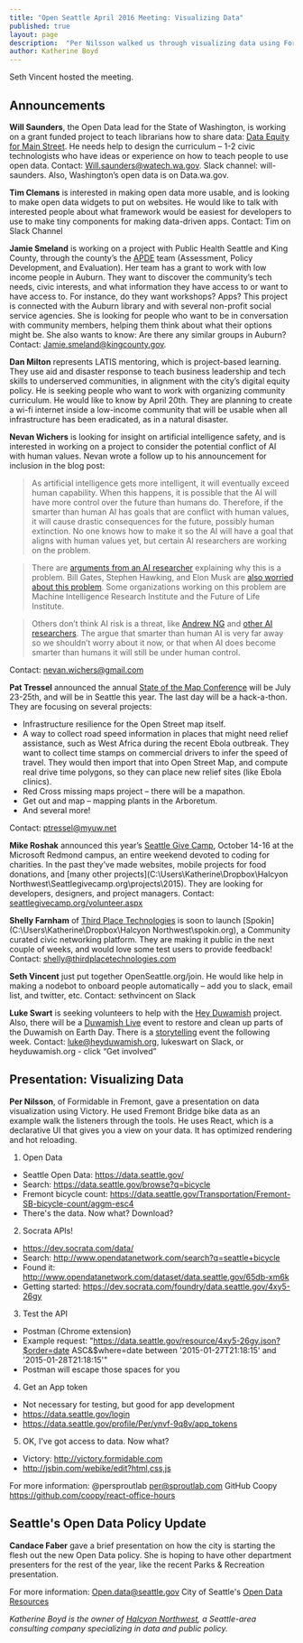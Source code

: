 ```yaml
---
title: "Open Seattle April 2016 Meeting: Visualizing Data"
published: true
layout: page
description:  "Per Nilsson walked us through visualizing data using Formidable's Victory. Plus many announcments about great projects looking for help, and an update from Candace Faber on Seattle's Open Data Policy. "
author: Katherine Boyd
---
```


Seth Vincent hosted the meeting. 

## Announcements

**Will Saunders**, the Open Data lead for the State of Washington, is working on a grant funded project to teach librarians how to share data: [Data Equity for Main Street](https://www.newschallenge.org/challenge/data/entries/data-equity-for-main-street-bringing-open-data-home-through-local-libraries). He needs help to design the curriculum – 1-2 civic technologists who have ideas or experience on how to teach people to use open data. 
Contact: [Will.saunders@watech.wa.gov](Will.saunders@watech.wa.gov). Slack channel: will-saunders. Also, Washington’s open data is on Data.wa.gov. 

**Tim Clemans** is interested in making open data more usable, and is looking to make open data widgets to put on websites. He would like to talk with interested people about what framework would be easiest for developers to use to make tiny components for making data-driven apps. 
Contact: Tim on Slack Channel  

**Jamie Smeland** is working on a project with Public Health Seattle and King County, through the county’s the [APDE](http://www.kingcounty.gov/healthservices/health/data/APDE.aspx) team (Assessment, Policy Development, and Evaluation). Her team has a grant to work with low income people in Auburn. They want to discover the community’s tech needs, civic interests, and what information they have access to or want to have access to. For instance, do they want workshops? Apps? This project is connected with the Auburn library and with several non-profit social service agencies. She is looking for people who want to be in conversation with community members, helping them think about what their options might be. She also wants to know: Are there any similar groups in Auburn?  
Contact: [Jamie.smeland@kingcounty.gov](Jamie.smeland@kingcounty.gov). 

**Dan Milton** represents LATIS mentoring, which is project-based learning. They use aid and disaster response to teach business leadership and tech skills to underserved communities, in alignment with the city’s digital equity policy. He is seeking people who want to work with organizing community curriculum. He would like to know by April 20th. They are planning to create a wi-fi internet inside a low-income community that will be usable when all infrastructure has been eradicated, as in a natural disaster. 

**Nevan Wichers** is looking for insight on artificial intelligence safety, and is interested in working on a project to consider the potential conflict of AI with human values. Nevan wrote a follow up to his announcement for inclusion in the blog post:

> As artificial intelligence gets more intelligent, it will eventually exceed human capability. When this happens, it is possible that the AI will have more control over the future than humans do. Therefore, if the smarter than human AI has goals that are conflict with human values, it will cause drastic consequences for the future, possibly human extinction. No one knows how to make it so the AI will have a goal that aligns with human values yet, but certain AI researchers are working on the problem.

> There are [arguments from an AI researcher](http://intelligence.org/files/AIPosNegFactor.pdf) explaining why this is a problem. Bill Gates, Stephen Hawking, and Elon Musk are [also worried about this problem](http://observer.com/2015/08/stephen-hawking-elon-musk-and-bill-gates-warn-about-artificial-intelligence/). Some organizations working on this problem are Machine Intelligence Research Institute and the Future of Life Institute. 

> Others don’t think AI risk is a threat, like [Andrew NG](http://fusion.net/story/54583/the-case-against-killer-robots-from-a-guy-actually-building-ai/) and [other AI researchers](http://www.popsci.com/bill-gates-fears-ai-ai-researchers-know-better). The argue that smarter than human AI is very far away so we shouldn’t worry about it now, or that when AI does become smarter than humans it will still be under human control.

Contact: [nevan.wichers@gmail.com](nevan.wichers@gmail.com)

**Pat Tressel** announced the annual [State of the Map Conference](http://stateofthemap.us/) will be July 23-25th, and will be in Seattle this year. The last day will be a hack-a-thon. They are focusing on several projects:

* Infrastructure resilience for the Open Street map itself. 
* A way to collect road speed information in places that might need relief assistance, such as West Africa during the recent Ebola outbreak. They want to collect time stamps on commercial drivers to infer the speed of travel. They would then import that into Open Street Map, and compute real drive time polygons, so they can place new relief sites (like Ebola clinics).
* Red Cross missing maps project – there will be a mapathon.
* Get out and map – mapping plants in the Arboretum.
* And several more!

Contact: [ptressel@myuw.net](ptressel@myuw.net)

**Mike Roshak** announced this year’s [Seattle Give Camp](http://www.seattlegivecamp.org/), October 14-16 at the Microsoft Redmond campus, an entire weekend devoted to coding for charities. In the past they’ve made websites, mobile projects for food donations, and [many other projects](C:\Users\Katherine\Dropbox\Halcyon Northwest\Seattlegivecamp.org\projects\2015). They are looking for developers, designers, and project managers.
Contact: [seattlegivecamp.org/volunteer.aspx](seattlegivecamp.org/volunteer.aspx)

**Shelly Farnham** of [Third Place Technologies](http://thirdplacetechnologies.com/) is soon to launch [Spokin](C:\Users\Katherine\Dropbox\Halcyon Northwest\spokin.org), a Community curated civic networking platform. They are making it public in the next couple of weeks, and would love some test users to provide feedback!
Contact: [shelly@thirdplacetechnologies.com](shelly@thirdplacetechnologies.com)

**Seth Vincent** just put together OpenSeattle.org/join. He would like help in making a nodebot to onboard people automatically – add you to slack, email list, and twitter, etc. 
Contact: sethvincent on Slack

**Luke Swart** is seeking volunteers to help with the [Hey Duwamish](http://www.heyduwamish.org/) project. Also, there will be a [Duwamish Live](http://www.duwamishalive.org/) event to restore and clean up parts of the Duwamish on Earth Day. There is a [storytelling](http://www.duwamishtribe.org/images/DLHSTG20160424-Brochure.pdf) event the following week. 
Contact: luke@heyduwamish.org, lukeswart on Slack, or heyduwamish.org - click “Get involved”

## Presentation: Visualizing Data 

**Per Nilsson**, of Formidable in Fremont, gave a presentation on data visualization using Victory.  He used Fremont Bridge bike data as an example walk the listeners through the tools. He uses React, which is a declarative UI that gives you a view on your data. It has optimized rendering and hot reloading.

1.	Open Data
* Seattle Open Data: https://data.seattle.gov/
* Search: https://data.seattle.gov/browse?q=bicycle
* Fremont bicycle count: https://data.seattle.gov/Transportation/Fremont-SB-bicycle-count/aggm-esc4
* There's the data. Now what? Download?
2.	Socrata APIs!
* https://dev.socrata.com/data/
* Search: http://www.opendatanetwork.com/search?q=seattle+bicycle
* Found it: http://www.opendatanetwork.com/dataset/data.seattle.gov/65db-xm6k
* Getting started: https://dev.socrata.com/foundry/data.seattle.gov/4xy5-26gy
3.	Test the API
* Postman (Chrome extension)
* Example request: "https://data.seattle.gov/resource/4xy5-26gy.json?$order=date ASC&$where=date between '2015-01-27T21:18:15' and '2015-01-28T21:18:15'"
* Postman will escape those spaces for you
4.	Get an App token
* Not necessary for testing, but good for app development
* https://data.seattle.gov/login
* https://data.seattle.gov/profile/Per/ynvf-9q8v/app_tokens
5.	OK, I've got access to data. Now what?
* Victory: http://victory.formidable.com
* http://jsbin.com/webike/edit?html,css,js

For more information:
@persproutlab
[per@sproutlab.com](per@sproutlab.com)
GitHub Coopy
https://github.com/coopy/react-office-hours


## Seattle's Open Data Policy Update 
**Candace Faber** gave a brief presentation on how the city is starting the flesh out the new Open Data policy. She is hoping to have other department presenters for the rest of the year, like the recent Parks & Recreation presentation. 

For more information:
Open.data@seattle.gov
City of Seattle's [Open Data Resources](http://www.seattle.gov/legislation-policies-and-standards/open-data)

_Katherine Boyd is the owner of [Halcyon Northwest](http://halcyonnw.com/), a Seattle-area consulting company specializing in data and public policy._
